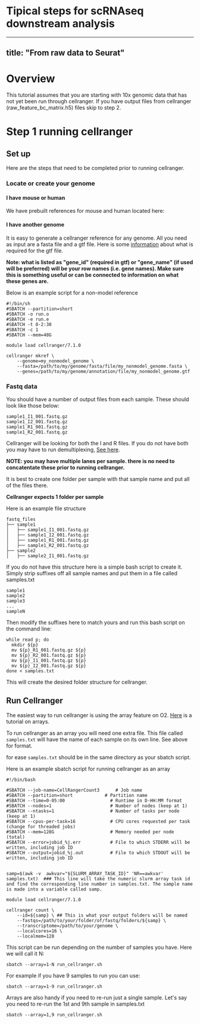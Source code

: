 # Tipical steps for scRNAseq downstream analysis
---
title: "From raw data to Seurat"
---


# Overview

This tutorial assumes that you are starting with 10x genomic data that has not yet been run through cellranger. If you have output files from cellranger (raw_feature_bc_matrix.h5) files skip to step 2. 

# Step 1 running cellranger

## Set up

Here are the steps that need to be completed prior to running cellranger.  

### Locate or create your genome

#### I have mouse or human

We have prebuilt references for mouse and human located here:

#### I have another genome

It is easy to generate a cellranger reference for any genome. All you need as input are a fasta file and a gtf file. Here is some [information](https://kb.10xgenomics.com/hc/en-us/articles/115003327112-How-can-we-add-genes-to-a-reference-package-for-Cell-Ranger) about what is required for the gtf file.
 
**Note: what is listed as "gene_id" (required in gtf) or "gene_name" (if used will be preferred) will be your row names (i.e. gene names). Make sure this is something useful or can be connected to information on what these genes are.**

Below is an example script for a non-model reference

```
#!/bin/sh
#SBATCH --partition=short
#SBATCH -o run.o
#SBATCH -e run.e
#SBATCH -t 0-2:30
#SBATCH -c 1
#SBATCH --mem=48G

module load cellranger/7.1.0

cellranger mkref \
    --genome=my_nonmodel_genome \
    --fasta=/path/to/my/genome/fasta/file/my_nonmodel_genome.fasta \
    --genes=/path/to/my/genome/annotation/file/my_nonmodel_genome.gtf

```

### Fastq data

You should have a number of output files from each sample. These should look like those below:

```
sample1_I1_001.fastq.gz 
sample1_I2_001.fastq.gz 
sample1_R1_001.fastq.gz 
sample1_R2_001.fastq.gz 
```

Cellranger will be looking for both the I and R files. If you do not have both you may have to run demultiplexing, [See here](https://www.10xgenomics.com/support/software/cell-ranger/latest/analysis/inputs/cr-mkfastq).

**NOTE: you may have multiple lanes per sample. there is no need to concatentate these prior to running cellranger.**


It is best to create one folder per sample with that sample name and put all of the files there.

**Cellranger expects 1 folder per sample**

Here is an example file structure

```
fastq_files
├── sample1
│   ├── sample1_I1_001.fastq.gz
│   ├── sample1_I2_001.fastq.gz
│   ├── sample1_R1_001.fastq.gz
│   ├── sample1_R2_001.fastq.gz
├── sample2
│   ├── sample2_I1_001.fastq.gz
```

If you do not have this structure here is a simple bash script to create it. Simply strip suffixes off all sample names and put them in a file called samples.txt


```
sample1
sample2
sample3
...
sampleN
```

Then modify the suffixes here to match yours and run this bash script on the command line:

```
while read p; do
  mkdir ${p}
  mv ${p}_R1_001.fastq.gz ${p}
  mv ${p}_R2_001.fastq.gz ${p}
  mv ${p}_I1_001.fastq.gz ${p}
  mv ${p}_I2_001.fastq.gz ${p}
done < samples.txt
```

This will create the desired folder structure for cellranger.

## Run Cellranger

The easiest way to run cellranger is using the array feature on O2. [Here](https://github.com/hbc/knowledgebase/blob/master/rc/arrays_in_slurm.md) is a tutorial on arrays.

To run cellranger as an array you will need one extra file. This file called `samples.txt` will have the name of each sample on its own line. See above for format.

for ease `samples.txt` should be in the same directory as your sbatch script.

Here is an example sbatch script for running cellranger as an array

```(bash)
#!/bin/bash

#SBATCH --job-name=CellRangerCount3      # Job name
#SBATCH --partition=short            # Partition name
#SBATCH --time=0-05:00                 # Runtime in D-HH:MM format
#SBATCH --nodes=1                      # Number of nodes (keep at 1)
#SBATCH --ntasks=1                     # Number of tasks per node (keep at 1)
#SBATCH --cpus-per-task=16             # CPU cores requested per task (change for threaded jobs)
#SBATCH --mem=128G                     # Memory needed per node (total)
#SBATCH --error=jobid_%j.err           # File to which STDERR will be written, including job ID
#SBATCH --output=jobid_%j.out          # File to which STDOUT will be written, including job ID


samp=$(awk -v  awkvar="${SLURM_ARRAY_TASK_ID}" 'NR==awkvar' samples.txt)  ### This line will take the numeric slurm array task id and find the corresponding line number in samples.txt. The sample name is made into a variable called samp.

module load cellranger/7.1.0

cellranger count \
    --id=${samp} \ ## This is what your output folders will be named
    --fastqs=/path/to/your/folder/of/fastq/folders/${samp} \
    --transcriptome=/path/to/your/genome \
    --localcores=16 \
    --localmem=128 

```

This script can be run depending on the number of samples you have. Here we will call it N:

```
sbatch --array=1-N run_cellranger.sh
```

For example if you have 9 samples to run you can use:

```
sbatch --array=1-9 run_cellranger.sh
```

Arrays are also handy if you need to re-run just a single sample. Let's say you need to re-run the 1st and 9th sample in samples.txt

```
sbatch --array=1,9 run_cellranger.sh
```

